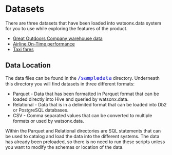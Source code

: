 # Datasets

There are three datasets that have been loaded into watsonx.data system for you to use while exploring the features of the product.

   * [Great Outdoors Company warehouse data](wxd-datasets-gosales.md)
   * [Airline On-Time performance](wxd-datasets-ontime.md)
   * [Taxi fares](wxd-datasets-taxi.md)

## Data Location

The data files can be found in the <code style="color:blue;font-size:medium;">/sampledata</code> directory. Underneath this directory you will find datasets in three different formats:

* Parquet - Data that has been formatted in Parquet format that can be loaded directly into Hive and queried by watsonx.data.
* Relational - Data that is in a delimited format that can be loaded into Db2 or PostgreSQL databases.
* CSV - Comma separated values that can be converted to multiple formats or used by watsonx.data.

Within the Parquet and Relational directories are SQL statements that can be used to catalog and load the data into the different systems. The data has already been preloaded, so there is no need to run these scripts unless you want to modify the schemas or location of the data.








